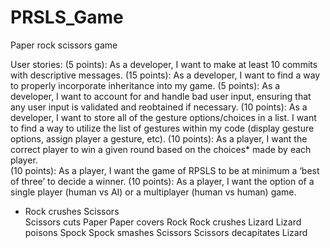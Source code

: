 # PRSLS_Game
Paper rock scissors game

User stories: 
(5 points):  As a developer, I want to make at least 10 commits with descriptive messages.
(15 points): As a developer, I want to find a way to properly incorporate inheritance into my game. 
(5 points): As a developer, I want to account for and handle bad user input, ensuring that any user input is validated and reobtained if necessary. 
(10 points): As a developer, I want to store all of the gesture options/choices in a list. I want to find
a way to utilize the list of gestures within my code (display gesture options, assign player a gesture, etc). 
(10 points): As a player, I want the correct player to win a given round based on the choices* made by each player.  
(10 points): As a player, I want the game of RPSLS to be at minimum a ‘best of three’ to decide a winner. 
(10 points): As a player, I want the option of a single player (human vs AI) or a multiplayer (human vs human) game.  
* Rock crushes Scissors  
Scissors cuts Paper 
Paper covers Rock 
Rock crushes Lizard 
Lizard poisons Spock 
Spock smashes Scissors 
Scissors decapitates Lizard 

